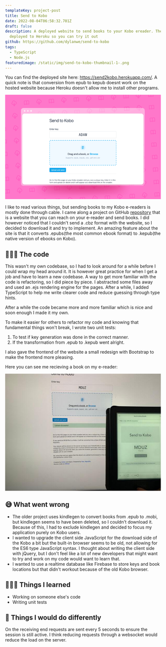 ```yaml
---
templateKey: project-post
title: Send to Kobo
date: 2022-08-04T06:58:32.701Z
draft: false
description: A deployed website to send books to your Kobo ereader. The site is
  deployed to Heroku so you can try it out
github: https://github.com/dylanwe/send-to-kobo
tags:
  - TypeScript
  - Node.js
featuredimage: /static/img/send-to-kobo-thumbnail-1-.png
---
```

You can find the deployed site here: <https://send2kobo.herokuapp.com/>. A quick note is that conversion from epub to kepub doesnt work on the hosted website because Heroku doesn't allow me to install other programs.

![preview of website](send-to-kobo-thumbnail-1-.png "send to kobo website")

I like to read various things, but sending books to my Kobo e-readers is mostly done through cable. I came along a project on GitHub [repository](https://github.com/daniel-j/send2ereader) that is a website that you can reach on your e-reader and send books. I did however noticed that I couldn't send a .cbz format with the website, so I decided to download it and try to implement. An amazing feature about the site is that it converts .epubs(the most common ebook format) to .kepub(the native version of ebooks on Kobo).

## 🧑🏻‍💻 The code

This wasn't my own codebase, so I had to look around for a while before I could wrap my head around it. It is however great practice for when I get a job and have to learn a new codebase. A way to get more familiar with the code is refactoring, so I did piece by piece. I abstracted some files away and used an .ejs rendering engine for the pages. After a while, I added TypeScript to help me write clearer code and reduce guessing through type hints.

After a while the code became more and more familiar which is nice and soon enough I made it my own.

To make it easier for others to refactor my code and knowing that fundamental things won't break, I wrote two unit tests:

1. To test if key generation was done in the correct manner.
2. If the transformation from .epub to .kepub went alright.

I also gave the frontend of the website a small redesign with Bootstrap to make the frontend more pleasing.

Here you can see me recieving a book on my e-reader:

![demo of using the website](send-to-kobo-demo.jpg "demo")

## 😅 What went wrong

* The older project uses kindlegen to convert books from .epub to .mobi, but kindlegen seems to have been deleted, so I couldn't download it. Because of this, I had to exclude kindlegen and decided to focus my application purely on Kobo users.
* I wanted to upgrade the client side JavaScript for the download side of the Kobo a bit but the built-in browser seems to be old, not allowing for the ES6 type JavaScript syntax. I thought about writing the client side with jQuery, but I don't feel like a lot of new developers that might want to try and work on my code would want to learn that.
* I wanted to use a realtime database like Firebase to store keys and book locations but that didn't workout because of the old Kobo browser.

## 🧑🏻‍🏫 Things I learned

* Working on someone else's code
* Writing unit tests

## 📌 Things I would do differently

On the receiving end requests are sent every 5 seconds to ensure the session is still active. I think reducing requests through a websocket would reduce the load on the server.